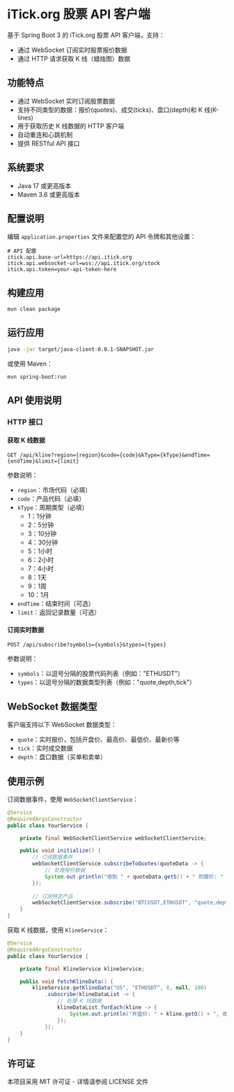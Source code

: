 # iTick.org 股票 API 客户端

基于 Spring Boot 3 的 iTick.org 股票 API 客户端，支持：
- 通过 WebSocket 订阅实时股票报价数据
- 通过 HTTP 请求获取 K 线（蜡烛图）数据

## 功能特点

- 通过 WebSocket 实时订阅股票数据
- 支持不同类型的数据：报价(quotes)、成交(ticks)、盘口(depth)和 K 线(K-lines)
- 用于获取历史 K 线数据的 HTTP 客户端
- 自动重连和心跳机制
- 提供 RESTful API 接口

## 系统要求

- Java 17 或更高版本
- Maven 3.6 或更高版本

## 配置说明

编辑 `application.properties` 文件来配置您的 API 令牌和其他设置：

```properties
# API 配置
itick.api.base-url=https://api.itick.org
itick.api.websocket-url=wss://api.itick.org/stock
itick.api.token=your-api-token-here
```

## 构建应用

```bash
mvn clean package
```

## 运行应用

```bash
java -jar target/java-client-0.0.1-SNAPSHOT.jar
```

或使用 Maven：

```bash
mvn spring-boot:run
```

## API 使用说明

### HTTP 接口

#### 获取 K 线数据

```
GET /api/kline?region={region}&code={code}&kType={kType}&endTime={endTime}&limit={limit}
```

参数说明：
- `region`：市场代码（必填）
- `code`：产品代码（必填）
- `kType`：周期类型（必填）
  - 1：1分钟
  - 2：5分钟
  - 3：10分钟
  - 4：30分钟
  - 5：1小时
  - 6：2小时
  - 7：4小时
  - 8：1天
  - 9：1周
  - 10：1月
- `endTime`：结束时间（可选）
- `limit`：返回记录数量（可选）

#### 订阅实时数据

```
POST /api/subscribe?symbols={symbols}&types={types}
```

参数说明：
- `symbols`：以逗号分隔的股票代码列表（例如："ETHUSDT"）
- `types`：以逗号分隔的数据类型列表（例如："quote,depth,tick"）

## WebSocket 数据类型

客户端支持以下 WebSocket 数据类型：

- `quote`：实时报价，包括开盘价、最高价、最低价、最新价等
- `tick`：实时成交数据
- `depth`：盘口数据（买单和卖单）

## 使用示例

订阅数据事件，使用 `WebSocketClientService`：

```java
@Service
@RequiredArgsConstructor
public class YourService {

    private final WebSocketClientService webSocketClientService;

    public void initialize() {
        // 订阅数据事件
        webSocketClientService.subscribeToQuotes(quoteData -> {
            // 处理报价数据
            System.out.println("收到 " + quoteData.getS() + " 的报价: " + quoteData.getLd());
        });
        
        // 订阅特定产品
        webSocketClientService.subscribe("BTCUSDT,ETHUSDT", "quote,depth");
    }
}
```

获取 K 线数据，使用 `KlineService`：

```java
@Service
@RequiredArgsConstructor
public class YourService {

    private final KlineService klineService;

    public void fetchKlineData() {
        klineService.getKlineData("US", "ETHUSDT", 8, null, 100)
            .subscribe(klineDataList -> {
                // 处理 K 线数据
                klineDataList.forEach(kline -> {
                    System.out.println("开盘价: " + kline.getO() + ", 收盘价: " + kline.getC());
                });
            });
    }
}
```

## 许可证

本项目采用 MIT 许可证 - 详情请参阅 LICENSE 文件
